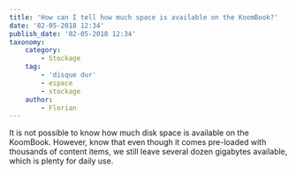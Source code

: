 ```yaml
---
title: 'How can I tell how much space is available on the KoomBook?'
date: '02-05-2018 12:34'
publish_date: '02-05-2018 12:34'
taxonomy:
    category:
        - Stockage
    tag:
        - 'disque dur'
        - espace
        - stockage
    author:
        - Florian
---
```


It is not possible to know how much disk space is available on the KoomBook.   However, know that even though it comes pre-loaded with thousands of content items, we still leave several dozen gigabytes available, which is plenty for daily use.